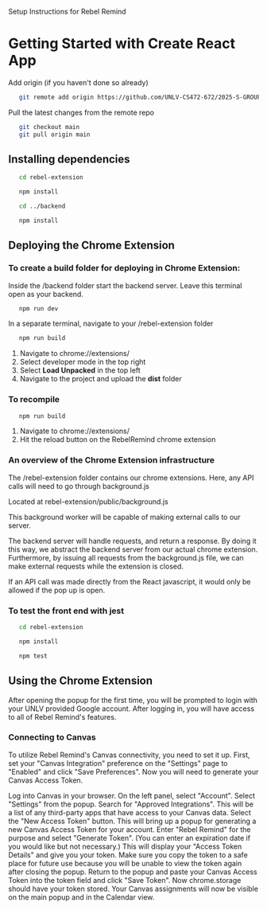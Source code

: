 Setup Instructions for Rebel Remind

# Getting Started with Create React App

Add origin (if you haven't done so already)

```sh
   git remote add origin https://github.com/UNLV-CS472-672/2025-S-GROUP3-RebelRemind.git
```

Pull the latest changes from the remote repo

```sh
   git checkout main
   git pull origin main
```

## Installing dependencies

```sh
   cd rebel-extension
```

```sh
   npm install
```

```sh
   cd ../backend
```

```sh
   npm install
```

## Deploying the Chrome Extension

### To create a build folder for deploying in Chrome Extension:

Inside the /backend folder start the backend server. Leave this terminal open as your backend.

```sh
   npm run dev
```

In a separate terminal, navigate to your /rebel-extension folder

```sh
   npm run build
```

1. Navigate to chrome://extensions/
2. Select developer mode in the top right
3. Select **Load Unpacked** in the top left
4. Navigate to the project and upload the **dist** folder

### To recompile

```sh
   npm run build
```

1. Navigate to chrome://extensions/
2. Hit the reload button on the RebelRemind chrome extension

### An overview of the Chrome Extension infrastructure

The /rebel-extension folder contains our chrome extensions.
Here, any API calls will need to go through background.js

Located at rebel-extension/public/background.js

This background worker will be capable of making external calls to our server.

The backend server will handle requests, and return a response. By doing it this way, we abstract the backend server from our actual chrome extension. Furthermore, by issuing all requests from the background.js file, we can make external requests while the extension is closed.

If an API call was made directly from the React javascript, it would only be allowed if the pop up is open.

### To test the front end with jest

```sh
   cd rebel-extension
```

```sh
   npm install
```

```sh
   npm test
```

## Using the Chrome Extension

After opening the popup for the first time, you will be prompted to login with your UNLV provided Google account. After logging in, you will have access to all of Rebel Remind's features.

### Connecting to Canvas

To utilize Rebel Remind's Canvas connectivity, you need to set it up. 
First, set your "Canvas Integration" preference on the "Settings" page to "Enabled" and click "Save Preferences".
Now you will need to generate your Canvas Access Token.

Log into Canvas in your browser.
On the left panel, select "Account". Select "Settings" from the popup.
Search for "Approved Integrations". This will be a list of any third-party apps that have access to your Canvas data.
Select the "New Access Token" button. This will bring up a popup for generating a new Canvas Access Token for your account.
Enter "Rebel Remind" for the purpose and select "Generate Token". (You can enter an expiration date if you would like but not necessary.)
This will display your "Access Token Details" and give you your token. Make sure you copy the token to a safe place for future use because you will be unable to view the token again after closing the popup.
Return to the popup and paste your Canvas Access Token into the token field and click "Save Token". Now chrome.storage should have your token stored.
Your Canvas assignments will now be visible on the main popup and in the Calendar view.
